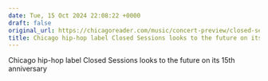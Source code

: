 ```yaml
---
date: Tue, 15 Oct 2024 22:08:22 +0000
draft: false
original_url: https://chicagoreader.com/music/concert-preview/closed-sessions-anniversary-avondale/
title: Chicago hip-hop label Closed Sessions looks to the future on its 15th anniversary&nbsp;
---
```


Chicago hip-hop label Closed Sessions looks to the future on its 15th anniversary&nbsp;